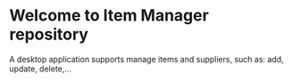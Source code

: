 # Welcome to Item Manager repository
A desktop application supports manage items and suppliers, such as: add, update, delete,...
